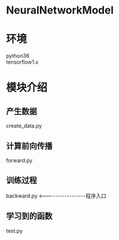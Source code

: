 # NeuralNetworkModel
# 环境
python36   
tensorflow1.x   
# 模块介绍   
## 产生数据  
create_data.py  
## 计算前向传播  
forward.py  
## 训练过程   
backward.py   <-----------------程序入口
## 学习到的函数     
test.py
